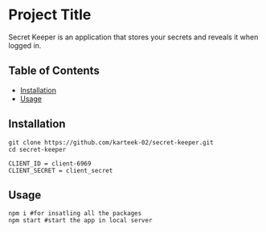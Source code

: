 # Project Title

Secret Keeper is an application that stores your secrets and reveals it when logged in.

## Table of Contents
- [Installation](#installation)
- [Usage](#usage)

## Installation

```
git clone https://github.com/karteek-02/secret-keeper.git
cd secret-keeper
```


```
CLIENT_ID = client-6969
CLIENT_SECRET = client_secret
```

## Usage
```shell
npm i #for insatling all the packages
npm start #start the app in local server
```




